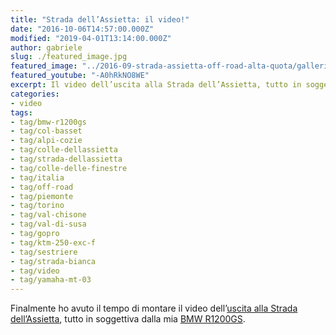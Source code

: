 ```yaml
---
title: "Strada dell’Assietta: il video!"
date: "2016-10-06T14:57:00.000Z"
modified: "2019-04-01T13:14:00.000Z"
author: gabriele
slug: ./featured_image.jpg
featured_image: "../2016-09-strada-assietta-off-road-alta-quota/galleries/0/0.jpg"
featured_youtube: "-A0hRkNO8WE"
excerpt: Il video dell’uscita alla Strada dell’Assietta, tutto in soggettiva dalla mia BMW R1200GS
categories:
- video
tags:
- tag/bmw-r1200gs
- tag/col-basset
- tag/alpi-cozie
- tag/colle-dellassietta
- tag/strada-dellassietta
- tag/colle-delle-finestre
- tag/italia
- tag/off-road
- tag/piemonte
- tag/torino
- tag/val-chisone
- tag/val-di-susa
- tag/gopro
- tag/ktm-250-exc-f
- tag/sestriere
- tag/strada-bianca
- tag/video
- tag/yamaha-mt-03
---
```

Finalmente ho avuto il tempo di montare il video dell’[uscita alla Strada dell’Assietta](/2016/09/strada-assietta-off-road-alta-quota), tutto in soggettiva dalla mia [BMW R1200GS](/tag/bmw-r1200gs/).